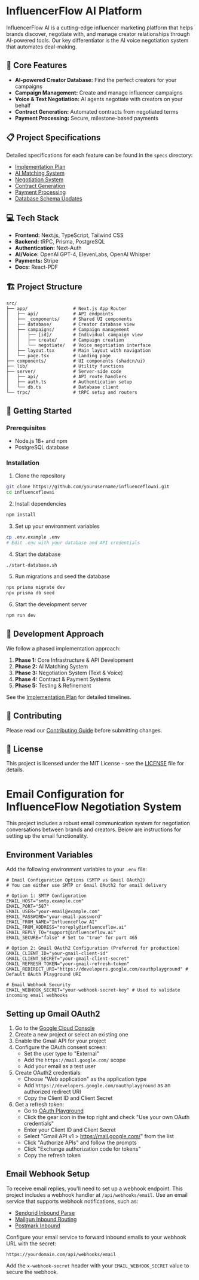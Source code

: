 # InfluencerFlow AI Platform

InfluencerFlow AI is a cutting-edge influencer marketing platform that helps brands discover, negotiate with, and manage creator relationships through AI-powered tools. Our key differentiator is the AI voice negotiation system that automates deal-making.

## 🚀 Core Features

- **AI-powered Creator Database:** Find the perfect creators for your campaigns
- **Campaign Management:** Create and manage influencer campaigns
- **Voice & Text Negotiation:** AI agents negotiate with creators on your behalf
- **Contract Generation:** Automated contracts from negotiated terms
- **Payment Processing:** Secure, milestone-based payments

## 📋 Project Specifications

Detailed specifications for each feature can be found in the `specs` directory:

- [Implementation Plan](specs/00-implementation-plan.md)
- [AI Matching System](specs/01-ai-matching.md)
- [Negotiation System](specs/02-negotiation-system.md)
- [Contract Generation](specs/03-contract-generation.md)
- [Payment Processing](specs/04-payment-processing.md)
- [Database Schema Updates](specs/05-database-schema-updates.md)

## 💻 Tech Stack

- **Frontend:** Next.js, TypeScript, Tailwind CSS
- **Backend:** tRPC, Prisma, PostgreSQL
- **Authentication:** Next-Auth
- **AI/Voice:** OpenAI GPT-4, ElevenLabs, OpenAI Whisper
- **Payments:** Stripe
- **Docs:** React-PDF

## 🏗️ Project Structure

```
src/
├── app/                 # Next.js App Router
│   ├── api/             # API endpoints
│   ├── _components/     # Shared UI components
│   ├── database/        # Creator database view
│   ├── campaigns/       # Campaign management
│   │   ├── [id]/        # Individual campaign view
│   │   ├── create/      # Campaign creation
│   │   └── negotiate/   # Voice negotiation interface
│   ├── layout.tsx       # Main layout with navigation
│   └── page.tsx         # Landing page
├── components/          # UI components (shadcn/ui)
├── lib/                 # Utility functions
├── server/              # Server-side code
│   ├── api/             # API route handlers
│   ├── auth.ts          # Authentication setup
│   └── db.ts            # Database client
└── trpc/                # tRPC setup and routers
```

## 🚀 Getting Started

### Prerequisites

- Node.js 18+ and npm
- PostgreSQL database

### Installation

1. Clone the repository

```bash
git clone https://github.com/yourusername/influenceflowai.git
cd influenceflowai
```

2. Install dependencies

```bash
npm install
```

3. Set up your environment variables

```bash
cp .env.example .env
# Edit .env with your database and API credentials
```

4. Start the database

```bash
./start-database.sh
```

5. Run migrations and seed the database

```bash
npx prisma migrate dev
npx prisma db seed
```

6. Start the development server

```bash
npm run dev
```

## 🧪 Development Approach

We follow a phased implementation approach:

1. **Phase 1:** Core Infrastructure & API Development
2. **Phase 2:** AI Matching System
3. **Phase 3:** Negotiation System (Text & Voice)
4. **Phase 4:** Contract & Payment Systems
5. **Phase 5:** Testing & Refinement

See the [Implementation Plan](specs/00-implementation-plan.md) for detailed timelines.

## 🤝 Contributing

Please read our [Contributing Guide](CONTRIBUTING.md) before submitting changes.

## 📄 License

This project is licensed under the MIT License - see the [LICENSE](LICENSE) file for details.

# Email Configuration for InfluenceFlow Negotiation System

This project includes a robust email communication system for negotiation conversations between brands and creators. Below are instructions for setting up the email functionality.

## Environment Variables

Add the following environment variables to your `.env` file:

```
# Email Configuration Options (SMTP vs Gmail OAuth2)
# You can either use SMTP or Gmail OAuth2 for email delivery

# Option 1: SMTP Configuration
EMAIL_HOST="smtp.example.com"
EMAIL_PORT="587"
EMAIL_USER="your-email@example.com"
EMAIL_PASSWORD="your-email-password"
EMAIL_FROM_NAME="InfluenceFlow AI"
EMAIL_FROM_ADDRESS="noreply@influenceflow.ai"
EMAIL_REPLY_TO="support@influenceflow.ai"
EMAIL_SECURE="false" # Set to "true" for port 465

# Option 2: Gmail OAuth2 Configuration (Preferred for production)
GMAIL_CLIENT_ID="your-gmail-client-id"
GMAIL_CLIENT_SECRET="your-gmail-client-secret"
GMAIL_REFRESH_TOKEN="your-gmail-refresh-token"
GMAIL_REDIRECT_URI="https://developers.google.com/oauthplayground" # Default OAuth Playground URI

# Email Webhook Security
EMAIL_WEBHOOK_SECRET="your-webhook-secret-key" # Used to validate incoming email webhooks
```

## Setting up Gmail OAuth2

1. Go to the [Google Cloud Console](https://console.cloud.google.com/)
2. Create a new project or select an existing one
3. Enable the Gmail API for your project
4. Configure the OAuth consent screen:
   - Set the user type to "External"
   - Add the `https://mail.google.com/` scope
   - Add your email as a test user
5. Create OAuth2 credentials:
   - Choose "Web application" as the application type
   - Add `https://developers.google.com/oauthplayground` as an authorized redirect URI
   - Copy the Client ID and Client Secret
6. Get a refresh token:
   - Go to [OAuth Playground](https://developers.google.com/oauthplayground/)
   - Click the gear icon in the top right and check "Use your own OAuth credentials"
   - Enter your Client ID and Client Secret
   - Select "Gmail API v1 > https://mail.google.com/" from the list
   - Click "Authorize APIs" and follow the prompts
   - Click "Exchange authorization code for tokens"
   - Copy the refresh token

## Email Webhook Setup

To receive email replies, you'll need to set up a webhook endpoint. This project includes a webhook handler at `/api/webhooks/email`. Use an email service that supports webhook notifications, such as:

- [Sendgrid Inbound Parse](https://docs.sendgrid.com/for-developers/parsing-email/inbound-email)
- [Mailgun Inbound Routing](https://documentation.mailgun.com/en/latest/user_manual.html#receiving-forwarding-and-storing-messages)
- [Postmark Inbound](https://postmarkapp.com/developer/user-guide/inbound)

Configure your email service to forward inbound emails to your webhook URL with the secret:

```
https://yourdomain.com/api/webhooks/email
```

Add the `x-webhook-secret` header with your `EMAIL_WEBHOOK_SECRET` value to secure the webhook.
